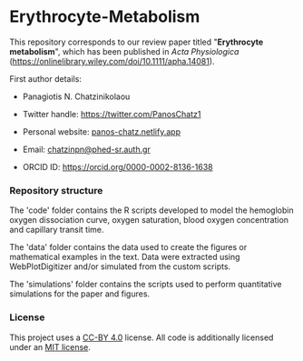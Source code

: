 # Erythrocyte-Metabolism

This repository corresponds to our review paper titled "**Erythrocyte metabolism**", which has been published in *Acta Physiologica* (<https://onlinelibrary.wiley.com/doi/10.1111/apha.14081>).

First author details:

-   Panagiotis N. Chatzinikolaou

-   Twitter handle: <https://twitter.com/PanosChatz1>

-   Personal website: [panos-chatz.netlify.app](https://panos-chatz.netlify.app/)

-   Email: [chatzinpn\@phed-sr.auth.gr](mailto:chatzinpn@phed-sr.auth.gr)

-   ORCID ID: <https://orcid.org/0000-0002-8136-1638>

### Repository structure

The 'code' folder contains the R scripts developed to model the hemoglobin oxygen dissociation curve, oxygen saturation, blood oxygen concentration and capillary transit time.

The 'data' folder contains the data used to create the figures or mathematical examples in the text. Data were extracted using WebPlotDigitizer and/or simulated from the custom scripts.

The 'simulations' folder contains the scripts used to perform quantitative simulations for the paper and figures.

### License

This project uses a [CC-BY 4.0](http://creativecommons.org/licenses/by/4.0/) license. All code is additionally licensed under an [MIT license](https://github.com/PanosChatzi/Erythrocyte-Metabolism/blob/main/LICENSE).
